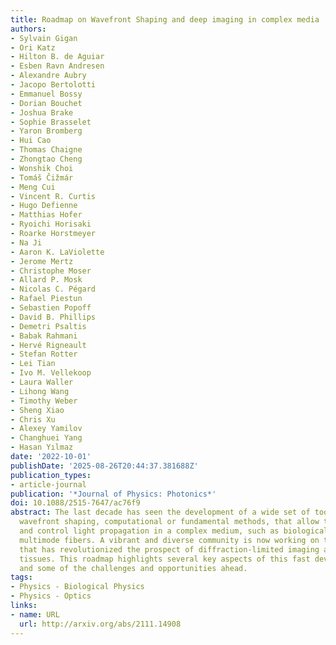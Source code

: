```yaml
---
title: Roadmap on Wavefront Shaping and deep imaging in complex media
authors:
- Sylvain Gigan
- Ori Katz
- Hilton B. de Aguiar
- Esben Ravn Andresen
- Alexandre Aubry
- Jacopo Bertolotti
- Emmanuel Bossy
- Dorian Bouchet
- Joshua Brake
- Sophie Brasselet
- Yaron Bromberg
- Hui Cao
- Thomas Chaigne
- Zhongtao Cheng
- Wonshik Choi
- Tomáš Čižmár
- Meng Cui
- Vincent R. Curtis
- Hugo Defienne
- Matthias Hofer
- Ryoichi Horisaki
- Roarke Horstmeyer
- Na Ji
- Aaron K. LaViolette
- Jerome Mertz
- Christophe Moser
- Allard P. Mosk
- Nicolas C. Pégard
- Rafael Piestun
- Sebastien Popoff
- David B. Phillips
- Demetri Psaltis
- Babak Rahmani
- Hervé Rigneault
- Stefan Rotter
- Lei Tian
- Ivo M. Vellekoop
- Laura Waller
- Lihong Wang
- Timothy Weber
- Sheng Xiao
- Chris Xu
- Alexey Yamilov
- Changhuei Yang
- Hasan Yılmaz
date: '2022-10-01'
publishDate: '2025-08-26T20:44:37.381688Z'
publication_types:
- article-journal
publication: '*Journal of Physics: Photonics*'
doi: 10.1088/2515-7647/ac76f9
abstract: The last decade has seen the development of a wide set of tools, such as
  wavefront shaping, computational or fundamental methods, that allow to understand
  and control light propagation in a complex medium, such as biological tissues or
  multimode fibers. A vibrant and diverse community is now working on this field,
  that has revolutionized the prospect of diffraction-limited imaging at depth in
  tissues. This roadmap highlights several key aspects of this fast developing field,
  and some of the challenges and opportunities ahead.
tags:
- Physics - Biological Physics
- Physics - Optics
links:
- name: URL
  url: http://arxiv.org/abs/2111.14908
---
```

